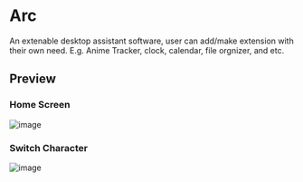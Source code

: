 # Arc
An extenable desktop assistant software, user can add/make extension with their own need. E.g. Anime Tracker, clock, calendar, file orgnizer, and etc.
## Preview
### Home Screen
![image](https://user-images.githubusercontent.com/56321690/235335845-f1452a71-86b3-42a8-baa8-289795c1a3a4.png)
### Switch Character
![image](https://user-images.githubusercontent.com/56321690/235335854-9a7e6100-b1a4-4809-bd07-3036b3bfed37.png)


